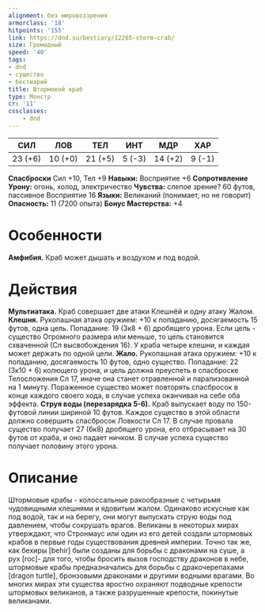 ```yaml
---
alignment: без мировоззрения
armorclass: '18'
hitpoints: '155'
link: https://dnd.su/bestiary/12265-storm-crab/
size: Громадный
speed: '40'
tags:
- dnd
- существо
- бестиарий
title: Штормовой краб
type: Монстр
cr: '11'
cssclasses:
    - dnd
---
```



| СИЛ | ЛОВ | ТЕЛ | ИНТ | МДР | ХАР |
|---|---|---|---|---|---|
| 23 (+6) | 10 (+0) | 21 (+5) | 5 (-3) | 14 (+2) | 9 (-1) |
**Спасброски** Сил +10, Тел +9
**Навыки:** Восприятие +6
**Сопротивление Урону:** огонь, холод, электричество
**Чувства:** слепое зрение? 60 футов, пассивное Восприятие 16
**Языки:** Великаний (понимает, но не говорит)
**Опасность:** 11 (7200 опыта)
**Бонус Мастерства:** +4


# Особенности
**Амфибия.** Краб может дышать и воздухом и под водой.


# Действия
**Мультиатака.** Краб совершает две атаки Клешнёй и одну атаку Жалом.
**Клешня.** Рукопашная атака оружием: +10 к попаданию, досягаемость 15 футов, одна цель. Попадание: 19 (3к8 + 6) дробящего урона. Если цель - существо Огромного размера или меньше, то цель становится схваченной (Сл высвобождения 16). У краба четыре клешни, и каждая может держать по одной цели.
**Жало.** Рукопашная атака оружием: +10 к попаданию, досягаемость 10 футов, одно существо. Попадание: 22 (3к10 + 6) колющего урона, и цель должна преуспеть в спасброске Телосложения Сл 17, иначе она станет отравленной и парализованной на 1 минуту. Пораженное существо может повторять спасбросок в конце каждого своего хода, в случае успеха оканчивая на себе оба эффекта.
**Струя воды (перезарядка 5-6).** Краб выпускает воду по 150-футовой линии шириной 10 футов. Каждое существо в этой области должно совершить спасбросок Ловкости Сл 17. В случае провала существо получает 27 (6к8) дробящего урона, его отбрасывает на 30 футов от краба, и оно падает ничком. В случае успеха существо получает половину этого урона.


# Описание
Штормовые крабы - колоссальные ракообразные с четырьмя чудовищными клешнями и ядовитым жалом. Одинаково искусные как под водой, так и на берегу, они могут выпускать струю воды под давлением, чтобы сокрушать врагов. Великаны в некоторых мирах утверждают, что Стронмаус или один из его детей создали штормовых крабов в первые годы существования древней империи. Точно так же, как бехиры [behir] были созданы для борьбы с драконами на суше, а рух [roc]- для того, чтобы бросить вызов господству драконов в небе, штормовые крабы предназначались для борьбы с дракочерепахами [dragon turtle], бронзовыми драконами и другими водными врагами. Во многих мирах эти существа яростно охраняют подводные крепости штормовых великанов, а также разрушенные крепости, покинутые великанами.